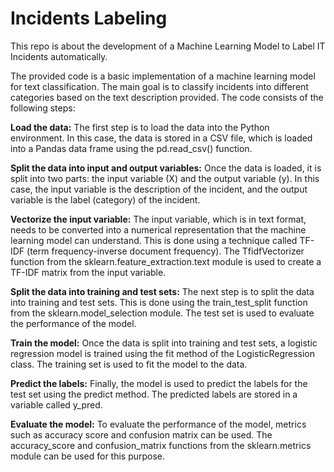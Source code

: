 # Incidents Labeling
This repo is about the development of a Machine Learning Model to Label IT Incidents automatically.

The provided code is a basic implementation of a machine learning model for text classification. The main goal is to classify incidents into different categories based on the text description provided. The code consists of the following steps:

**Load the data:** The first step is to load the data into the Python environment. In this case, the data is stored in a CSV file, which is loaded into a Pandas data frame using the pd.read_csv() function.

**Split the data into input and output variables:** Once the data is loaded, it is split into two parts: the input variable (X) and the output variable (y). In this case, the input variable is the description of the incident, and the output variable is the label (category) of the incident.

**Vectorize the input variable:** The input variable, which is in text format, needs to be converted into a numerical representation that the machine learning model can understand. This is done using a technique called TF-IDF (term frequency-inverse document frequency). The TfidfVectorizer function from the sklearn.feature_extraction.text module is used to create a TF-IDF matrix from the input variable.

**Split the data into training and test sets:** The next step is to split the data into training and test sets. This is done using the train_test_split function from the sklearn.model_selection module. The test set is used to evaluate the performance of the model.

**Train the model:** Once the data is split into training and test sets, a logistic regression model is trained using the fit method of the LogisticRegression class. The training set is used to fit the model to the data.

**Predict the labels:** Finally, the model is used to predict the labels for the test set using the predict method. The predicted labels are stored in a variable called y_pred.

**Evaluate the model:** To evaluate the performance of the model, metrics such as accuracy score and confusion matrix can be used. The accuracy_score and confusion_matrix functions from the sklearn.metrics module can be used for this purpose.
